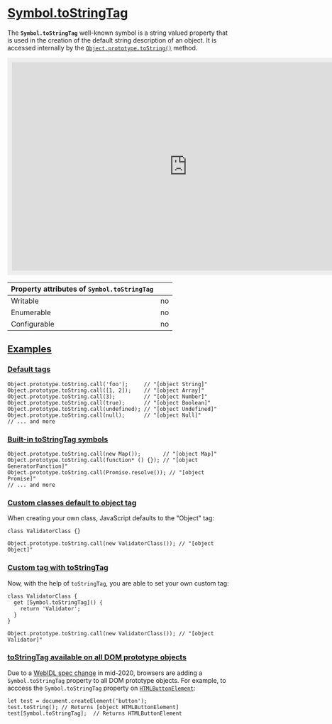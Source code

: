 # [Symbol.toStringTag](https://developer.mozilla.org/en-US/docs/Web/JavaScript/Reference/Global_Objects/Symbol/toStringTag#custom_classes_default_to_object_tag)

The **`Symbol.toStringTag`** well-known symbol is a string valued property that is used in the creation of the default string description of an object. It is accessed internally by the [`Object.prototype.toString()`](https://developer.mozilla.org/en-US/docs/Web/JavaScript/Reference/Global_Objects/Object/toString) method.

<iframe class="interactive interactive-js" width="100%" height="250" src="https://interactive-examples.mdn.mozilla.net/pages/js/symbol-tostringtag.html" title="MDN Web Docs Interactive Example" loading="lazy" style="box-sizing: border-box; background-color: rgb(238, 238, 238); border: 0px; color: rgb(33, 33, 33); height: 490px; padding: 10px; width: 809.276px;"></iframe>

| Property attributes of `Symbol.toStringTag` |      |
| :------------------------------------------ | ---- |
| Writable                                    | no   |
| Enumerable                                  | no   |
| Configurable                                | no   |

## [Examples](https://developer.mozilla.org/en-US/docs/Web/JavaScript/Reference/Global_Objects/Symbol/toStringTag#examples)

### [Default tags](https://developer.mozilla.org/en-US/docs/Web/JavaScript/Reference/Global_Objects/Symbol/toStringTag#default_tags)

```
Object.prototype.toString.call('foo');     // "[object String]"
Object.prototype.toString.call([1, 2]);    // "[object Array]"
Object.prototype.toString.call(3);         // "[object Number]"
Object.prototype.toString.call(true);      // "[object Boolean]"
Object.prototype.toString.call(undefined); // "[object Undefined]"
Object.prototype.toString.call(null);      // "[object Null]"
// ... and more
```

### [Built-in toStringTag symbols](https://developer.mozilla.org/en-US/docs/Web/JavaScript/Reference/Global_Objects/Symbol/toStringTag#built-in_tostringtag_symbols)

```
Object.prototype.toString.call(new Map());       // "[object Map]"
Object.prototype.toString.call(function* () {}); // "[object GeneratorFunction]"
Object.prototype.toString.call(Promise.resolve()); // "[object Promise]"
// ... and more
```

### [Custom classes default to object tag](https://developer.mozilla.org/en-US/docs/Web/JavaScript/Reference/Global_Objects/Symbol/toStringTag#custom_classes_default_to_object_tag)

When creating your own class, JavaScript defaults to the "Object" tag:

```
class ValidatorClass {}

Object.prototype.toString.call(new ValidatorClass()); // "[object Object]"
```

### [Custom tag with toStringTag](https://developer.mozilla.org/en-US/docs/Web/JavaScript/Reference/Global_Objects/Symbol/toStringTag#custom_tag_with_tostringtag)

Now, with the help of `toStringTag`, you are able to set your own custom tag:

```
class ValidatorClass {
  get [Symbol.toStringTag]() {
    return 'Validator';
  }
}

Object.prototype.toString.call(new ValidatorClass()); // "[object Validator]"
```

### [toStringTag available on all DOM prototype objects](https://developer.mozilla.org/en-US/docs/Web/JavaScript/Reference/Global_Objects/Symbol/toStringTag#tostringtag_available_on_all_dom_prototype_objects)

Due to a [WebIDL spec change](https://github.com/heycam/webidl/pull/357) in mid-2020, browsers are adding a `Symbol.toStringTag` property to all DOM prototype objects. For example, to acccess the `Symbol.toStringTag` property on [`HTMLButtonElement`](https://developer.mozilla.org/en-US/docs/Web/API/HTMLButtonElement):

```
let test = document.createElement('button');
test.toString(); // Returns [object HTMLButtonElement]
test[Symbol.toStringTag];  // Returns HTMLButtonElement
```

# 